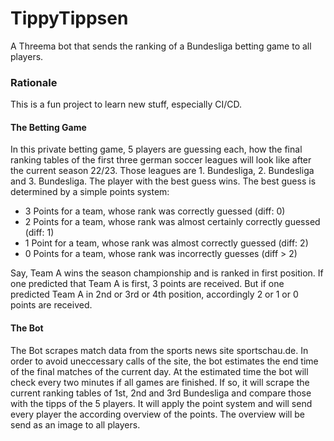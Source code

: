 # TippyTippsen
A Threema bot that sends the ranking of a Bundesliga betting game to all players.

### Rationale
This is a fun project to learn new stuff, especially CI/CD.

#### The Betting Game
In this private betting game, 5 players are guessing each, how the final ranking tables of the first three german soccer leagues will look like after the current season 22/23. Those leagues are 1. Bundesliga, 2. Bundesliga and 3. Bundesliga. The player with the best guess wins. The best guess is determined by a simple points system:

- 3 Points for a team, whose rank was correctly guessed (diff: 0)
- 2 Points for a team, whose rank was almost certainly correctly guessed (diff: 1)
- 1 Point for a team, whose rank was almost correctly guessed (diff: 2)
- 0 Points for a team, whose rank was incorrectly guesses (diff > 2)

Say, Team A wins the season championship and is ranked in first position. If one predicted that Team A is first, 3 points are received. But if one predicted Team A in 2nd or 3rd or 4th position, accordingly 2 or 1 or 0 points are received.

#### The Bot
The Bot scrapes match data from the sports news site sportschau.de. In order to avoid uneccessary calls of the site, the bot estimates the end time of the final matches of the current day. At the estimated time the bot will check every two minutes if all games are finished. If so, it will scrape the current ranking tables of 1st, 2nd and 3rd Bundesliga and compare those with the tipps of the 5 players. It will apply the point system and will send every player the according overview of the points. The overview will be send as an image to all players.
